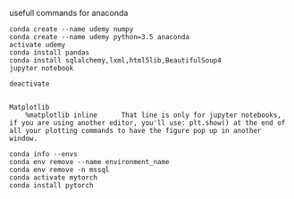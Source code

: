 usefull commands for anaconda

    conda create --name udemy numpy			
    conda create --name udemy python=3.5 anaconda
    activate udemy			
    conda install pandas			
    conda install sqlalchemy,lxml,html5lib,BeautifulSoup4			
    jupyter notebook			
                
    deactivate			
                        
                
    Matplotlib			
        %matplotlib inline		That line is only for jupyter notebooks, if you are using another editor, you'll use: plt.show() at the end of all your plotting commands to have the figure pop up in another window.
                
    conda info --envs			
    conda env remove --name environment_name			
    conda env remove -n mssql
    conda activate mytorch			
    conda install pytorch			
			